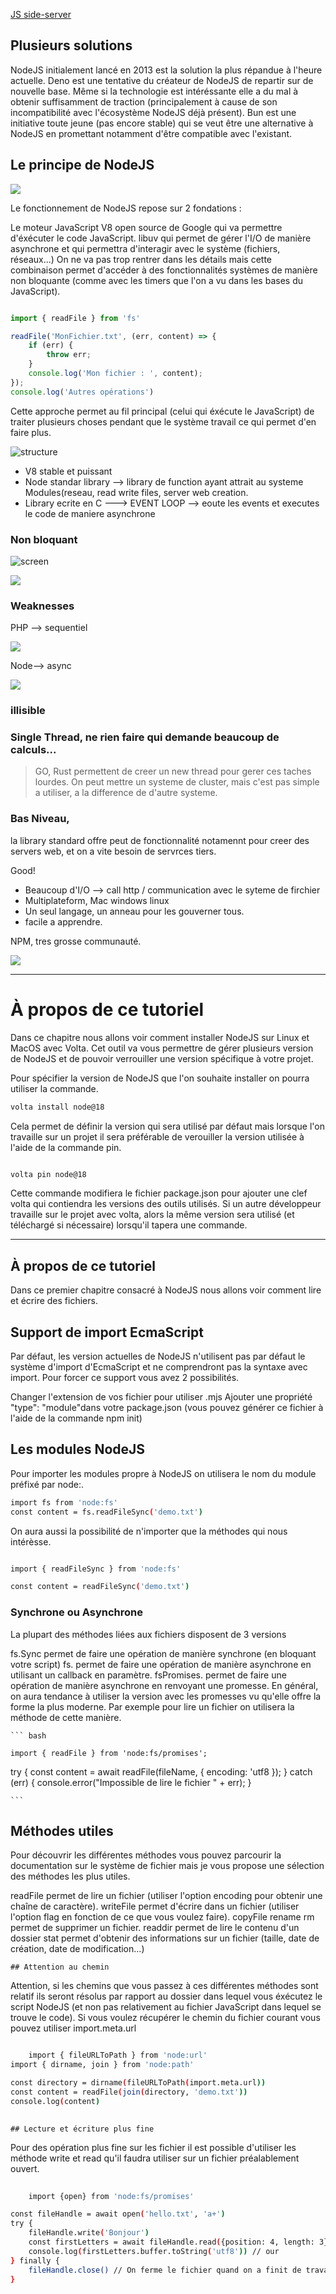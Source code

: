 [JS side-server](https://grafikart.fr/tutoriels/javascript-server-nodejs-2080#autoplay)

## Plusieurs solutions

NodeJS initialement lancé en 2013 est la solution la plus répandue à l'heure actuelle.
Deno est une tentative du créateur de NodeJS de repartir sur de nouvelle base. Même si la technologie est intéréssante elle a du mal à obtenir suffisamment de traction (principalement à cause de son incompatibilité avec l'écosystème NodeJS déjà présent).
Bun est une initiative toute jeune (pas encore stable) qui se veut être une alternative à NodeJS en promettant notamment d'être compatible avec l'existant.

## Le principe de NodeJS

![](https://github.com/z-bj/NodeJs_doc/blob/master/2023-02-17%2008_41_59-JavaScript%20c%C3%B4t%C3%A9%20serveur%20%E2%80%94%20Formation%20Apprendre%20le%20JavaScript%20_%20Grafikart%20-%20Brave.jpg)

Le fonctionnement de NodeJS repose sur 2 fondations :

Le moteur JavaScript V8 open source de Google qui va permettre d'éxécuter le code JavaScript.
libuv qui permet de gérer l'I/O de manière asynchrone et qui permettra d'interagir avec le système (fichiers, réseaux...)
On ne va pas trop rentrer dans les détails mais cette combinaison permet d'accéder à des fonctionnalités systèmes de manière non bloquante (comme avec les timers que l'on a vu dans les bases du JavaScript).

``` javascript

import { readFile } from 'fs'

readFile('MonFichier.txt', (err, content) => {
    if (err) {
        throw err;
    }
    console.log('Mon fichier : ', content); 
});
console.log('Autres opérations')

```

Cette approche permet au fil principal (celui qui éxécute le JavaScript) de traiter plusieurs choses pendant que le système travail ce qui permet d'en faire plus.



![structure](https://github.com/z-bj/NodeJs_doc/blob/master/2023-02-17%2008_32_23-JavaScript%20c%C3%B4t%C3%A9%20serveur%20%E2%80%94%20Formation%20Apprendre%20le%20JavaScript%20_%20Grafikart%20-%20Brave.jpg)

- V8 stable et puissant
- Node standar library --> library de function ayant attrait au systeme  Modules(reseau, read write files, server web creation.
- Library ecrite en C ---> EVENT LOOP --> eoute les events et executes le code de maniere asynchrone

### Non bloquant

![screen](https://github.com/z-bj/NodeJs_doc/blob/master/2023-02-17%2008_40_15-JavaScript%20c%C3%B4t%C3%A9%20serveur%20%E2%80%94%20Formation%20Apprendre%20le%20JavaScript%20_%20Grafikart%20-%20Brave.jpg)

![](https://github.com/z-bj/NodeJs_doc/blob/master/2023-02-17%2008_43_44-JavaScript%20c%C3%B4t%C3%A9%20serveur%20%E2%80%94%20Formation%20Apprendre%20le%20JavaScript%20_%20Grafikart%20-%20Brave.jpg)

### Weaknesses 


PHP --> sequentiel

![](https://github.com/z-bj/NodeJs_doc/blob/master/2023-02-17%2008_45_53-JavaScript%20c%C3%B4t%C3%A9%20serveur%20%E2%80%94%20Formation%20Apprendre%20le%20JavaScript%20_%20Grafikart%20-%20Brave.jpg)

Node--> async

![](https://github.com/z-bj/NodeJs_doc/blob/master/2023-02-17%2008_46_42-JavaScript%20c%C3%B4t%C3%A9%20serveur%20%E2%80%94%20Formation%20Apprendre%20le%20JavaScript%20_%20Grafikart%20-%20Brave.jpg)

### illisible

### Single Thread, ne rien faire qui demande beaucoup de calculs...
> GO, Rust permettent de creer un new thread pour gerer ces taches lourdes.
On peut mettre un systeme de cluster, mais c'est pas simple a utiliser, a la difference de d'autre systeme.

### Bas Niveau, 
la library standard offre peut de fonctionnalité notamennt pour creer des servers web, et on a vite besoin de servrces tiers.

Good!

- Beaucoup d'I/O --> call http / communication avec le syteme de firchier
- Multiplateform, Mac windows linux
- Un seul langage, un anneau pour les gouverner tous.
- facile a apprendre.

NPM, tres grosse communauté.


![](https://github.com/z-bj/NodeJs_doc/blob/master/2023-02-17%2009_19_41-Volta%20-%20The%20Hassle-Free%20JavaScript%20Tool%20Manager%20-%20Brave.jpg)

<hr>


# À propos de ce tutoriel

Dans ce chapitre nous allons voir comment installer NodeJS sur Linux et MacOS avec Volta. Cet outil va vous permettre de gérer plusieurs version de NodeJS et de pouvoir verrouiller une version spécifique à votre projet.

Pour spécifier la version de NodeJS que l'on souhaite installer on pourra utiliser la commande.

``` bash
volta install node@18

```

Cela permet de définir la version qui sera utilisé par défaut mais lorsque l'on travaille sur un projet il sera préférable de verouiller la version utilisée à l'aide de la commande pin.

``` bash

volta pin node@18
```
Cette commande modifiera le fichier package.json pour ajouter une clef volta qui contiendra les versions des outils utilisés. Si un autre développeur travaille sur le projet avec volta, alors la même version sera utilisé (et téléchargé si nécessaire) lorsqu'il tapera une commande.

<hr>




## À propos de ce tutoriel
Dans ce premier chapitre consacré à NodeJS nous allons voir comment lire et écrire des fichiers.

## Support de import EcmaScript
Par défaut, les version actuelles de NodeJS n'utilisent pas par défaut le système d'import d'EcmaScript et ne comprendront pas la syntaxe avec import. Pour forcer ce support vous avez 2 possibilités.

Changer l'extension de vos fichier pour utiliser .mjs
Ajouter une propriété "type": "module"dans votre package.json (vous pouvez générer ce fichier à l'aide de la commande npm init)
## Les modules NodeJS
Pour importer les modules propre à NodeJS on utilisera le nom du module préfixé par node:.

``` bash
import fs from 'node:fs'
const content = fs.readFileSync('demo.txt')
```

On aura aussi la possibilité de n'importer que la méthodes qui nous intérèsse.

``` bash

import { readFileSync } from 'node:fs'

const content = readFileSync('demo.txt')
```


### Synchrone ou Asynchrone
La plupart des méthodes liées aux fichiers disposent de 3 versions

fs.<nom>Sync permet de faire une opération de manière synchrone (en bloquant votre script)
fs.<nom> permet de faire une opération de manière asynchrone en utilisant un callback en paramètre.
fsPromises.<nom> permet de faire une opération de manière asynchrone en renvoyant une promesse.
En général, on aura tendance à utiliser la version avec les promesses vu qu'elle offre la forme la plus moderne. Par exemple pour lire un fichier on utilisera la méthode de cette manière.
    
    ``` bash
    
    import { readFile } from 'node:fs/promises';

try {
  const content = await readFile(fileName, { encoding: 'utf8 });
} catch (err) {
  console.error("Impossible de lire le fichier " + err);
}
    
    ```


    
    
## Méthodes utiles
Pour découvrir les différentes méthodes vous pouvez parcourir la documentation sur le système de fichier mais je vous propose une sélection des méthodes les plus utiles.

readFile permet de lire un fichier (utiliser l'option encoding pour obtenir une chaîne de caractère).
writeFile permet d'écrire dans un fichier (utiliser l'option flag en fonction de ce que vous voulez faire).
copyFile
rename
rm permet de supprimer un fichier.
readdir permet de lire le contenu d'un dossier
stat permet d'obtenir des informations sur un fichier (taille, date de création, date de modification...)

    ## Attention au chemin
Attention, si les chemins que vous passez à ces différentes méthodes sont relatif ils seront résolus par rapport au dossier dans lequel vous éxécutez le script NodeJS (et non pas relativement au fichier JavaScript dans lequel se trouve le code). Si vous voulez récupérer le chemin du fichier courant vous pouvez utiliser import.meta.url


``` bash 

    import { fileURLToPath } from 'node:url'
import { dirname, join } from 'node:path'

const directory = dirname(fileURLToPath(import.meta.url))
const content = readFile(join(directory, 'demo.txt'))
console.log(content)
    
```

    ## Lecture et écriture plus fine
Pour des opération plus fine sur les fichier il est possible d'utiliser les méthode write et read qu'il faudra utiliser sur un fichier préalablement ouvert.

``` bash
   
    import {open} from 'node:fs/promises'

const fileHandle = await open('hello.txt', 'a+')
try {
    fileHandle.write('Bonjour')
    const firstLetters = await fileHandle.read({position: 4, length: 3})
    console.log(firstLetters.buffer.toString('utf8')) // our
} finally {
    fileHandle.close() // On ferme le fichier quand on a finit de travailler
}
    
```







